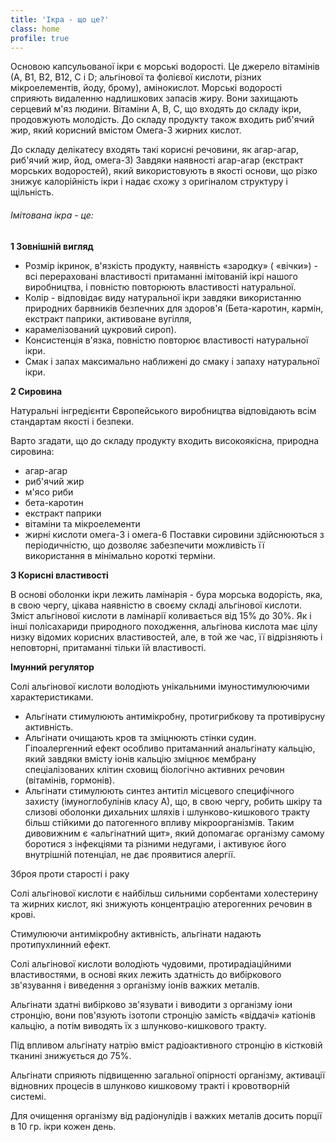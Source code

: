 ```yaml
---
title: 'Ікра - що це?'
class: home
profile: true
---
```


Основою капсульованої ікри є морські водорості. 
Це джерело вітамінів (А, В1, В2, В12, С і D; альгінової та фолієвої кислоти, різних мікроелементів, йоду, брому), амінокислот. 
Морські водорості сприяють видаленню надлишкових запасів жиру.
Вони захищають серцевий м'яз людини. 
Вітаміни А, В, С, що входять до складу ікри, продовжують молодість. До складу продукту також входить риб'ячий жир, який корисний вмістом Омега-3 жирних кислот.


До складу делікатесу входять такі корисні речовини, як агар-агар, риб'ячий жир, йод, омега-3)
Завдяки наявності агар-агар (екстракт морських водоростей), який використовують в якості основи, що різко знижує калорійність ікри і надає схожу з оригіналом структуру і щільність.

###### Імітована ікра - це:

**1 Зовнішній вигляд**

*  Розмір ікринок, в'язкість продукту, наявність «зародку» ( «вічки») - всі перераховані властивості притаманні імітованій ікрі нашого виробництва, і повністю повторюють властивості натуральної. 
*  Колір - відповідає виду натуральної ікри завдяки використанню природних барвників безпечних для здоров'я (Бета-каротин, кармін, екстракт паприки, активоване вугілля, 
*  карамелізований цукровий сироп). 
*  Консистенція в'язка, повністю повторює властивості натуральної ікри.
*  Смак і запах максимально наближені до смаку і запаху натуральної ікри.
    

**2 Сировина**

Натуральні інгредієнти Європейського виробництва відповідають всім стандартам якості і безпеки.

Варто згадати, що до складу продукту входить високоякісна, природна сировина:
*   агар-агар
*   риб'ячий жир
*   м'ясо риби
*   бета-каротин
*   екстракт паприки
*   вітаміни та мікроелементи
*   жирні кислоти омега-3 і омега-6
Поставки сировини здійснюються з періодичністю, що дозволяє забезпечити можливість її використання в мінімально короткі терміни.

**3 Корисні властивості**

В основі оболонки ікри лежить ламінарія - бура морська водорість, яка, в свою чергу, цікава наявністю в своєму складі альгінової кислоти. 
Зміст альгінової кислоти в ламінарії коливається від 15% до 30%.
Як і інші полісахариди природного походження, альгінова кислота має цілу низку відомих корисних властивостей, але, в той же час, її відрізняють і неповторні, притаманні тільки їй властивості.


**Імунний регулятор**

Солі альгінової кислоти володіють унікальними імуностимулюючими характеристиками.  
* Альгінати стимулюють антимікробну, протигрибкову та противірусну активність. 
* Альгінати очищають кров та зміцнюють стінки судин. Гіпоалергенний ефект особливо притаманний анальгінату кальцію, який завдяки вмісту іонів кальцію зміцнює мембрану спеціалізованих клітин сховищ біологічно активних речовин (вітамінів, гормонів). 
* Альгінати стимулюють синтез антитіл місцевого специфічного захисту (імуноглобулінів класу А), що, в свою чергу, робить шкіру та слизові оболонки дихальних шляхів і шлунково-кишкового тракту більш стійкими до патогенного впливу мікроорганізмів. 
Таким дивовижним є «альгінатний щит», який допомагає організму самому боротися з інфекціями та різними недугами, і активуює його внутрішній потенціал, не дає проявитися алергії.

  

Зброя проти старості і раку

Солі альгінової кислоти є найбільш сильними сорбентами холестерину та жирних кислот, які знижують концентрацію атерогенних речовин в крові. 

Стимулюючи антимікробну активність, альгінати надають протипухлинний ефект. 

Солі альгінової кислоти володіють чудовими, протирадіаційними властивостями,
в основі яких лежить здатність до вибіркового зв'язування і виведення з організму іонів важких металів. 

Альгінати здатні вибірково зв'язувати і виводити з організму іони стронцію, вони пов'язують ізотопи стронцію замість «віддачі» катіонів кальцію, а потім виводять їх з шлунково-кишкового тракту. 

Під впливом альгінату натрію вміст радіоактивного стронцію в кістковій тканині знижується до 75%. 

Альгінати сприяють підвищенню загальної опірності організму, активації відновних процесів в шлунково кишковому тракті і кровотворній системі. 

Для очищення організму від радіонулідів і важких металів досить порції в 10 гр. ікри кожен день.